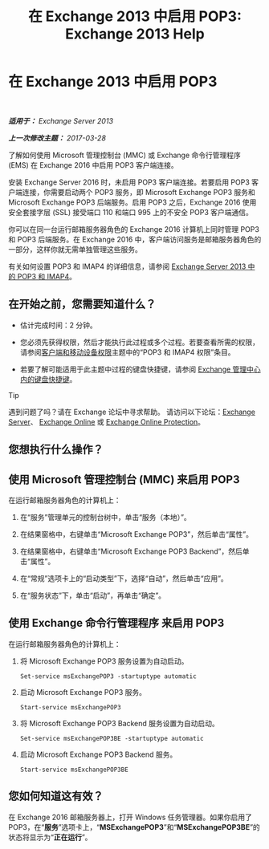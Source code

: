 ﻿---
title: '在 Exchange 2013 中启用 POP3: Exchange 2013 Help'
TOCTitle: 启用 POP3
ms:assetid: e226a5f1-429d-4046-b925-da6cc151709e
ms:mtpsurl: https://technet.microsoft.com/zh-cn/library/Bb124934(v=EXCHG.150)
ms:contentKeyID: 50491846
ms.date: 01/11/2018
mtps_version: v=EXCHG.150
ms.translationtype: HT
---

# 在 Exchange 2013 中启用 POP3

 

_**适用于：** Exchange Server 2013_

_**上一次修改主题：** 2017-03-28_

了解如何使用 Microsoft 管理控制台 (MMC) 或 Exchange 命令行管理程序 (EMS) 在 Exchange 2016 中启用 POP3 客户端连接。

安装 Exchange Server 2016 时，未启用 POP3 客户端连接。若要启用 POP3 客户端连接，你需要启动两个 POP3 服务，即 Microsoft Exchange POP3 服务和 Microsoft Exchange POP3 后端服务。启用 POP3 之后，Exchange 2016 使用安全套接字层 (SSL) 接受端口 110 和端口 995 上的不安全 POP3 客户端通信。

你可以在同一台运行邮箱服务器角色的 Exchange 2016 计算机上同时管理 POP3 和 POP3 后端服务。在 Exchange 2016 中，客户端访问服务是邮箱服务器角色的一部分，这样你就无需单独管理这些服务。

有关如何设置 POP3 和 IMAP4 的详细信息，请参阅 [Exchange Server 2013 中的 POP3 和 IMAP4](pop3-and-imap4-in-exchange-server-2013-exchange-2013-help.md)。

## 在开始之前，您需要知道什么？

  - 估计完成时间：2 分钟。

  - 您必须先获得权限，然后才能执行此过程或多个过程。若要查看所需的权限，请参阅[客户端和移动设备权限](clients-and-mobile-devices-permissions-exchange-2013-help.md)主题中的“POP3 和 IMAP4 权限”条目。

  - 若要了解可能适用于此主题中过程的键盘快捷键，请参阅 [Exchange 管理中心内的键盘快捷键](keyboard-shortcuts-in-the-exchange-admin-center-exchange-online-protection-help.md)。

> [!tip]
> 遇到问题了吗？请在 Exchange 论坛中寻求帮助。 请访问以下论坛：<a href="https://go.microsoft.com/fwlink/p/?linkid=60612">Exchange Server</a>、 <a href="https://go.microsoft.com/fwlink/p/?linkid=267542">Exchange Online</a> 或 <a href="https://go.microsoft.com/fwlink/p/?linkid=285351">Exchange Online Protection</a>。


## 您想执行什么操作？

## 使用 Microsoft 管理控制台 (MMC) 来启用 POP3

在运行邮箱服务器角色的计算机上：

1.  在“服务”管理单元的控制台树中，单击“服务（本地）”。

2.  在结果窗格中，右键单击“Microsoft Exchange POP3”，然后单击“属性”。

3.  在结果窗格中，右键单击“Microsoft Exchange POP3 Backend”，然后单击“属性”。

4.  在“常规”选项卡上的“启动类型”下，选择“自动”，然后单击“应用”。

5.  在“服务状态”下，单击“启动”，再单击“确定”。

## 使用 Exchange 命令行管理程序 来启用 POP3

在运行邮箱服务器角色的计算机上：

1.  将 Microsoft Exchange POP3 服务设置为自动启动。
    
        Set-service msExchangePOP3 -startuptype automatic

2.  启动 Microsoft Exchange POP3 服务。
    
        Start-service msExchangePOP3

3.  将 Microsoft Exchange POP3 Backend 服务设置为自动启动。
    
        Set-service msExchangePOP3BE -startuptype automatic

4.  启动 Microsoft Exchange POP3 Backend 服务。
    
        Start-service msExchangePOP3BE

## 您如何知道这有效？

在 Exchange 2016 邮箱服务器上，打开 Windows 任务管理器。如果你启用了 POP3，在“**服务**”选项卡上，“**MSExchangePOP3**”和“**MSExchangePOP3BE**”的状态将显示为“**正在运行**”。

